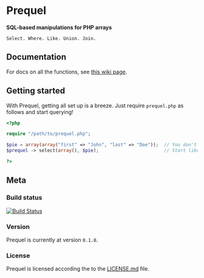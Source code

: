 Prequel
=======

**SQL-based manipulations for PHP arrays** 
```
Select. Where. Like. Union. Join.
```

## Documentation
For docs on all the functions, see [this wiki page](https://github.com/fllat/prequel/wiki/Functions).

## Getting started
With Prequel, getting all set up is a breeze. Just require `prequel.php` as follows and start querying!

```php
<?php

require "/path/to/prequel.php";

$pie = array(array("first" => "John", "last" => "Doe"));  // You don't have to name it 'pie'
$prequel -> select(array(), $pie);                        // Start like so (perhaps just to test it out)

?>
```

## Meta

### Build status
[![Build Status](https://travis-ci.org/fllat/prequel.png?branch=master)](https://travis-ci.org/fllat/prequel)

### Version
Prequel is currently at version `0.1.0`.

### License
Prequel is licensed according the to the [LICENSE.md](https://github.com/alfredxing/prequel/blob/master/LICENSE.md) file.
